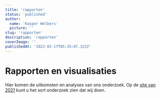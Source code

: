 ```yaml
---
title: 'rapporten'
status: 'published'
author:
  name: 'Kasper Welbers'
  picture: ''
slug: 'rapporten'
description: 'rapporten'
coverImage: ''
publishedAt: '2022-03-17T05:35:07.322Z'
---
```


# Rapporten en visualisaties

Hier komen de uitkomsten en analyses van ons onderzoek. Op de [site van 2021](https://tk2021.vupolcom.nl/reports/) kunt u het sort onderzoek zien dat wij doen.


